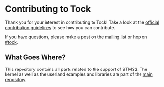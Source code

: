 # Contributing to Tock

Thank you for your interest in contributing to Tock! Take a look at the
[official contribution guidelines][contributing] to see how you can contribute.

If you have questions, please make a post on the [mailing list][listserv] or
hop on [#tock][irc].

## What Goes Where?

This repository contains all parts related to the support of STM32. The kernel
as well as the userland examples and libraries are part of the
[main repository][main].

[main]: https://github.com/helena-project/tock
[contributing]: https://github.com/helena-project/tock/blob/master/.github/CONTRIBUTING.md
[irc]: https://kiwiirc.com/client/irc.freenode.net/tock
[listserv]: https://groups.google.com/forum/#!forum/tock-dev
